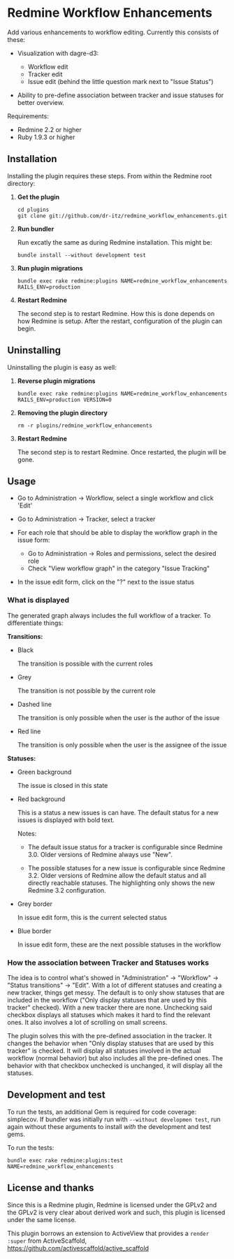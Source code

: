 # Redmine Workflow Enhancements

Add various enhancements to workflow editing. Currently this consists of these:

  * Visualization with dagre-d3:

	* Workflow edit
	* Tracker edit
	* Issue edit (behind the little question mark next to "Issue Status")

  * Ability to pre-define association between tracker and issue statuses for
	better overview.


Requirements:

  * Redmine 2.2 or higher
  * Ruby 1.9.3 or higher

## Installation

Installing the plugin requires these steps. From within the Redmine root
directory:

 1. **Get the plugin**

	```
	cd plugins
	git clone git://github.com/dr-itz/redmine_workflow_enhancements.git
	```
 2. **Run bundler**

	Run excatly the same as during Redmine installation. This might be:

	```
	bundle install --without development test
	```

 3. **Run plugin migrations**

	```
	bundle exec rake redmine:plugins NAME=redmine_workflow_enhancements RAILS_ENV=production
	```

 4. **Restart Redmine**

	The second step is to restart Redmine. How this is done depends on how Redmine is
	setup. After the restart, configuration of the plugin can begin.

## Uninstalling

Uninstalling the plugin is easy as well:

 1. **Reverse plugin migrations**

	```
	bundle exec rake redmine:plugins NAME=redmine_workflow_enhancements  RAILS_ENV=production VERSION=0
	```

 2. **Removing the plugin directory**

	```
	rm -r plugins/redmine_workflow_enhancements
	```

 3. **Restart Redmine**

	The second step is to restart Redmine. Once restarted, the plugin will be gone.

## Usage

* Go to Administration -> Workflow, select a single workflow and click 'Edit'
* Go to Administration -> Tracker, select a tracker
* For each role that should be able to display the workflow graph in the issue form:

	* Go to Administration -> Roles and permissions, select the desired role
	* Check "View workflow graph" in the category "Issue Tracking"

* In the issue edit form, click on the "?" next to the issue status

### What is displayed

The generated graph always includes the full workflow of a tracker. To
differentiate things:

**Transitions:**

  * Black

	The transition is possible with the current roles

  * Grey

	The transition is not possible by the current role

  * Dashed line

	The transition is only possible when the user is the author of the issue

  * Red line

	The transition is only possible when the user is the assignee of the issue


**Statuses:**

  * Green background

	The issue is closed in this state

  * Red background

	This is a status a new issues is can have. The default status for a new
	issues is displayed with bold text.

	Notes:

	  * The default issue status for a tracker is configurable since Redmine
		3.0. Older versions of Redmine always use "New".

	  * The possible statuses for a new issue is configurable since Redmine 3.2.
		Older versions of Redmine allow the default status and all directly
		reachable statuses. The highlighting only shows the new Redmine 3.2
		configuration.

  * Grey border

	In issue edit form, this is the current selected status

  * Blue border

	In issue edit form, these are the next possible statuses in the workflow


### How the association between Tracker and Statuses works

The idea is to control what's showed in "Administration" -> "Workflow" ->
"Status transitions" -> "Edit". With a lot of different statuses and creating a
new tracker, things get messy. The default is to only show statuses that are
included in the workflow ("Only display statuses that are used by this tracker"
checked). With a new tracker there are none. Unchecking said checkbox displays
all statuses which makes it hard to find the relevant ones. It also involves a
lot of scrolling on small screens.

The plugin solves this with the pre-defined association in the tracker. It
changes the behavior when "Only display statuses that are used by this tracker"
is checked. It will display all statuses involved in the actual workflow (normal
behavior) but also includes all the pre-defined ones. The behavior with that
checkbox unchecked is unchanged, it will display all the statuses.


## Development and test

To run the tests, an additional Gem is required for code coverage: simplecov. If
bundler was initially run with `--without developmen test`, run again without
these arguments to install *with* the development and test gems.

To run the tests:

````
bundle exec rake redmine:plugins:test NAME=redmine_workflow_enhancements
````


## License and thanks

Since this is a Redmine plugin, Redmine is licensed under the GPLv2 and the
GPLv2 is very clear about derived work and such, this plugin is licensed under
the same license.

This plugin borrows an extension to ActiveView that provides a `render :super`
from ActiveScaffold, https://github.com/activescaffold/active_scaffold
